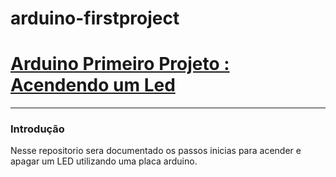 # arduino-firstproject

# **[Arduino Primeiro Projeto : Acendendo um Led](README.md)**

------

### Introdução

Nesse repositorio sera documentado os passos inicias para acender e apagar um LED utilizando uma placa arduino.

